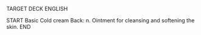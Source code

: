 TARGET DECK
ENGLISH

START
Basic
Cold cream
Back: n. Ointment for cleansing and softening the skin.
END
